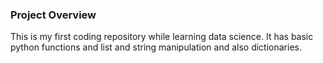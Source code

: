 ### Project Overview

 This is my first coding repository while learning data science. It has basic python functions and list and string manipulation and also dictionaries.


